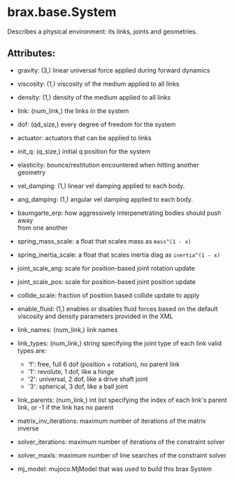 # brax.base.System

Describes a physical environment: its links, joints and geometries.

## Attributes:

- gravity: (3,) linear universal force applied during forward dynamics
- viscosity: (1,) viscosity of the medium applied to all links
- density: (1,) density of the medium applied to all links
- link: (num_link,) the links in the system
- dof: (qd_size,) every degree of freedom for the system
- actuator: actuators that can be applied to links
- init_q: (q_size,) initial q position for the system
- elasticity: bounce/restitution encountered when hitting another geometry
- vel_damping: (1,) linear vel damping applied to each body.
- ang_damping: (1,) angular vel damping applied to each body.
- baumgarte_erp: how aggressively interpenetrating bodies should push away\
            from one another
- spring_mass_scale: a float that scales mass as `mass^(1 - x)`
- spring_inertia_scale: a float that scales inertia diag as `inertia^(1 - x)`
- joint_scale_ang: scale for position-based joint rotation update
- joint_scale_pos: scale for position-based joint position update
- collide_scale: fraction of position based collide update to apply
- enable_fluid: (1,) enables or disables fluid forces based on the
    default viscosity and density parameters provided in the XML
- link_names: (num_link,) link names
- link_types: (num_link,) string specifying the joint type of each link
            valid types are:

    - 'f': free, full 6 dof (position + rotation), no parent link
    - '1': revolute,  1 dof, like a hinge
    - '2': universal, 2 dof, like a drive shaft joint
    - '3': spherical, 3 dof, like a ball joint
- link_parents: (num_link,) int list specifying the index of each link's
                parent link, or -1 if the link has no parent
- matrix_inv_iterations: maximum number of iterations of the matrix inverse
- solver_iterations: maximum number of iterations of the constraint solver
- solver_maxls: maximum number of line searches of the constraint solver
- mj_model: mujoco.MjModel that was used to build this brax System